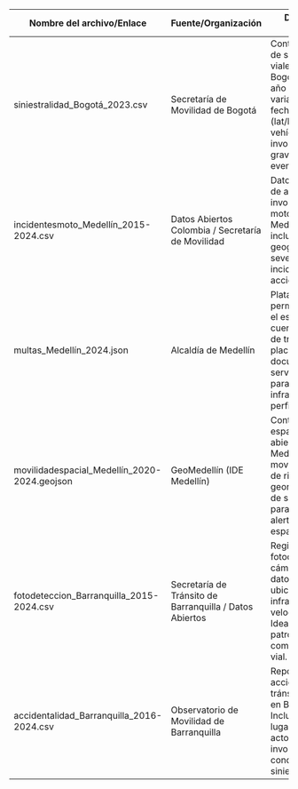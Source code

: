 | Nombre del archivo/Enlace                           | Fuente/Organización                                     | Descripción detallada                                                                                                                                                                    |
|-----------------------------------------------------|----------------------------------------------------------|------------------------------------------------------------------------------------------------------------------------------------------------------------------------------------------|
| siniestralidad_Bogotá_2023.csv                      | Secretaría de Movilidad de Bogotá                        | Contiene registros de siniestros viales ocurridos en Bogotá durante el año 2023. Incluye variables como fecha, ubicación (lat/long), tipo de vehículo involucrado y gravedad del evento. |
| incidentesmoto_Medellín_2015-2024.csv               | Datos Abiertos Colombia / Secretaría de Movilidad        | Datos históricos de accidentes que involucraron motociclistas en Medellín. Se incluye ubicación geográfica, severidad del incidente, tipo de accidente y fecha.                         |
| multas_Medellín_2024.json                           | Alcaldía de Medellín                                     | Plataforma que permite consultar el estado de cuenta de multas de tránsito por placa o documento. Puede servir como base para relacionar infracciones con perfiles de riesgo.           |
| movilidadespacial_Medellín_2020-2024.geojson        | GeoMedellín (IDE Medellín)                               | Contiene datos espaciales abiertos de Medellín sobre movilidad, zonas de riesgo y georreferenciación de siniestros. Útil para generar alertas y análisis espaciales.                    |
| fotodeteccion_Barranquilla_2015-2024.csv            | Secretaría de Tránsito de Barranquilla / Datos Abiertos  | Registros de fotodetección por cámaras. Incluye datos como fecha, ubicación, tipo de infracción y velocidad captada. Ideal para estudiar patrones de comportamiento vial.                |
| accidentalidad_Barranquilla_2016-2024.csv           | Observatorio de Movilidad de Barranquilla                | Reportes de accidentes de tránsito ocurridos en Barranquilla. Incluye detalles de lugar, fecha, actores viales involucrados y condiciones del siniestro.                                |
